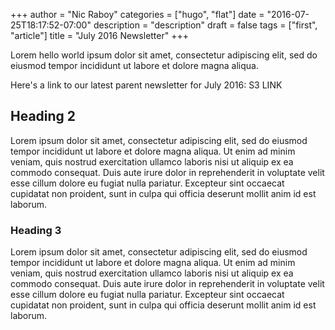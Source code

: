 +++
author = "Nic Raboy"
categories = ["hugo", "flat"]
date = "2016-07-25T18:17:52-07:00"
description = "description"
draft = false
tags = ["first", "article"]
title = "July 2016 Newsletter"
+++

Lorem hello world ipsum dolor sit amet, consectetur adipiscing elit, sed do eiusmod tempor incididunt ut labore et dolore magna aliqua.

 Here's a link to our latest parent newsletter for July  2016: S3 LINK



<!--more-->

## Heading 2

Lorem ipsum dolor sit amet, consectetur adipiscing elit, sed do eiusmod tempor incididunt ut labore et dolore magna aliqua. Ut enim ad minim veniam, quis nostrud exercitation ullamco laboris nisi ut aliquip ex ea commodo consequat. Duis aute irure dolor in reprehenderit in voluptate velit esse cillum dolore eu fugiat nulla pariatur. Excepteur sint occaecat cupidatat non proident, sunt in culpa qui officia deserunt mollit anim id est laborum.

### Heading 3

Lorem ipsum dolor sit amet, consectetur adipiscing elit, sed do eiusmod tempor incididunt ut labore et dolore magna aliqua. Ut enim ad minim veniam, quis nostrud exercitation ullamco laboris nisi ut aliquip ex ea commodo consequat. Duis aute irure dolor in reprehenderit in voluptate velit esse cillum dolore eu fugiat nulla pariatur. Excepteur sint occaecat cupidatat non proident, sunt in culpa qui officia deserunt mollit anim id est laborum.

